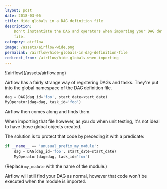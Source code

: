 ```yaml
---
layout: post
date: 2018-03-06
title: Hide globals in a DAG definition file
description:
    Don't instantiate the DAG and operators when importing your DAG definition
    file.
category: airflow
image: /assets/airflow-wide.png
permalink: /airflow/hide-globals-in-dag-definition-file
redirect_from: /airflow/hide-globals-when-importing
---
```

<div class="wide-logos" markdown="1">
![airflow](/assets/airflow.png)
</div>

Airflow has a fairly strange way of registering DAGs and tasks. They're put
into the global namespace of the DAG definition file.

```python
dag = DAG(dag_id='foo', start_date=start_date)
MyOperator(dag=dag, task_id='foo')
```

Airflow then comes along and finds them.

When importing that file however, as you do when unit testing, it's not ideal
to have those global objects created.

The solution is to protect that code by preceding it with a predicate:

```python
if __name__ == 'unusual_prefix_my_module':
    dag = DAG(dag_id='foo', start_date=start_date)
    MyOperator(dag=dag, task_id='foo')
```

(Replace `my_module` with the name of the module.)

Airflow will still find your DAG as normal, however that code won't be executed
when the module is imported.
